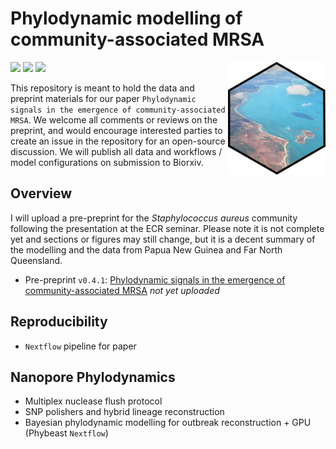 # Phylodynamic modelling of community-associated MRSA 

<a href='https://github.com/esteinig'><img src='docs/logo.png' align="right" height="180" /></a>

![](https://img.shields.io/badge/lang-nextflow-black.svg)
![](https://img.shields.io/badge/version-0.1.0-purple.svg)
![](https://img.shields.io/badge/biorxiv-v1-blue.svg)

This repository is meant to hold the data and preprint materials for our paper `Phylodynamic signals in the emergence of community-associated MRSA`. We welcome all comments or reviews on the preprint, and would encourage interested parties to create an issue in the repository for an open-source discussion. We will publish all data and workflows / model configurations on submission to Biorxiv.

## Overview 

I will upload a pre-preprint for the *Staphylococcus aureus* community following the presentation at the ECR seminar. Please note it is not complete yet and sections or figures may still change, but it is a decent summary of the modelling and the data from Papua New Guinea and Far North Queensland.

* Pre-preprint `v0.4.1`: [Phylodynamic signals in the emergence of community-associated MRSA]() *not yet uploaded*

## Reproducibility

* `Nextflow` pipeline for paper

## Nanopore Phylodynamics

* Multiplex nuclease flush protocol
* SNP polishers and hybrid lineage reconstruction
* Bayesian phylodynamic modelling for outbreak reconstruction + GPU (Phybeast `Nextflow`)

